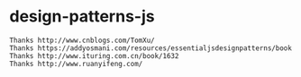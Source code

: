 # design-patterns-js

	Thanks http://www.cnblogs.com/TomXu/
	Thanks https://addyosmani.com/resources/essentialjsdesignpatterns/book
	Thanks http://www.ituring.com.cn/book/1632
	Thanks http://www.ruanyifeng.com/